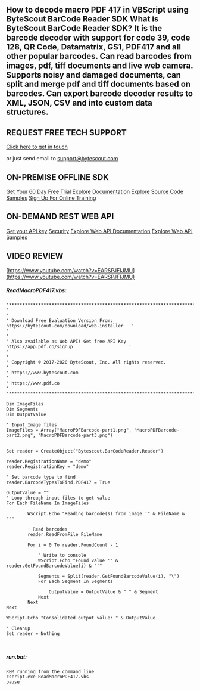 ## How to decode macro PDF 417 in VBScript using ByteScout BarCode Reader SDK What is ByteScout BarCode Reader SDK? It is the barcode decoder with support for code 39, code 128, QR Code, Datamatrix, GS1, PDF417 and all other popular barcodes. Can read barcodes from images, pdf, tiff documents and live web camera. Supports noisy and damaged documents, can split and merge pdf and tiff documents based on barcodes. Can export barcode decoder results to XML, JSON, CSV and into custom data structures.

## REQUEST FREE TECH SUPPORT

[Click here to get in touch](https://bytescout.zendesk.com/hc/en-us/requests/new?subject=ByteScout%20BarCode%20Reader%20SDK%20Question)

or just send email to [support@bytescout.com](mailto:support@bytescout.com?subject=ByteScout%20BarCode%20Reader%20SDK%20Question) 

## ON-PREMISE OFFLINE SDK 

[Get Your 60 Day Free Trial](https://bytescout.com/download/web-installer?utm_source=github-readme)
[Explore Documentation](https://bytescout.com/documentation/index.html?utm_source=github-readme)
[Explore Source Code Samples](https://github.com/bytescout/ByteScout-SDK-SourceCode/)
[Sign Up For Online Training](https://academy.bytescout.com/)


## ON-DEMAND REST WEB API

[Get your API key](https://app.pdf.co/signup?utm_source=github-readme)
[Security](https://pdf.co/security)
[Explore Web API Documentation](https://apidocs.pdf.co?utm_source=github-readme)
[Explore Web API Samples](https://github.com/bytescout/ByteScout-SDK-SourceCode/tree/master/PDF.co%20Web%20API)

## VIDEO REVIEW

[https://www.youtube.com/watch?v=EARSPJFIJMU](https://www.youtube.com/watch?v=EARSPJFIJMU)




<!-- code block begin -->

##### **ReadMacroPDF417.vbs:**
    
```
'*******************************************************************************************'
'                                                                                           '
' Download Free Evaluation Version From:     https://bytescout.com/download/web-installer   '
'                                                                                           '
' Also available as Web API! Get free API Key https://app.pdf.co/signup                     '
'                                                                                           '
' Copyright © 2017-2020 ByteScout, Inc. All rights reserved.                                '
' https://www.bytescout.com                                                                 '
' https://www.pdf.co                                                                        '
'*******************************************************************************************'

Dim ImageFiles
Dim Segments
Dim OutputValue

' Input Image files
ImageFiles = Array("MacroPDFBarcode-part1.png", "MacroPDFBarcode-part2.png", "MacroPDFBarcode-part3.png")


Set reader = CreateObject("Bytescout.BarCodeReader.Reader")

reader.RegistrationName = "demo"
reader.RegistrationKey = "demo"

' Set barcode type to find
reader.BarcodeTypesToFind.PDF417 = True
                    
OutputValue = ""                    
' Loop through input files to get value
For Each FileName In ImageFiles

		WScript.Echo "Reading barcode(s) from image '" & FileName & "'"
		
		' Read barcodes
		reader.ReadFromFile FileName

		For i = 0 To reader.FoundCount - 1 

			' Write to console
			WScript.Echo "Found value '" & reader.GetFoundBarcodeValue(i) & "'"
			
			Segments = Split(reader.GetFoundBarcodeValue(i), "\")
			For Each Segment In Segments
			
				OutputValue = OutputValue & " " & Segment
			Next
		Next
Next

WScript.Echo "Consolidated output value: " & OutputValue

' Cleanup
Set reader = Nothing



```

<!-- code block end -->    

<!-- code block begin -->

##### **run.bat:**
    
```
REM running from the command line
cscript.exe ReadMacroPDF417.vbs
pause
```

<!-- code block end -->